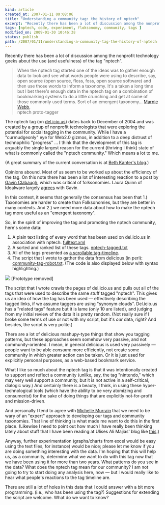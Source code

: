 ```yaml
---
kind: article
created_at: 2007-01-11 00:08:06
title: "Understanding a community tag: the history of nptech"
excerpt: "Recently there has been a lot of discussion among the nonprofit technology geeks about the use (and usefulness) of the tag nptech."
tags: [nptech, code, experiment, floksonomy, community, tags ]
modified_on: 2009-01-30 10:46:38
status: publish 
path: /2007/01/11/understanding-a-community-tag-the-history-of-nptech
---
```


Recently there has been a lot of discussion among the nonprofit technology geeks about the use (and usefulness) of the tag "nptech".

<blockquote class="large"> When the nptech tag started one of the ideas was to gather enough data to look and see what words people were using to describe, say, open source (open source, floss, foss, open source software) and then use those words to inform a taxonomy. It's a taken a long time but I bet there's enough data in the nptech tag on a combination of bookmarking systems to do a little crunching and get at some of those commonly used terms. Sort of an emergent taxonomy... <span class="attribution"><a href="http://ext337.org/">Marnie Webb</a>,<br>nptech proto-tagger</span>
</blockquote> 

The nptech tag (on <a href="http://del.icio.us/tag/nptech">del.icio.us</a>) dates back to December of 2004 and was created by a group of nonprofit technologists that were exploring the potential for social tagging in the community. While I have a "curmudgeonly" eye for Web2.0 gizmos, in addition to a deep distrust of technophilic "progress" ...  I think that the development of this tag is arguably the single largest reason for the current (thriving I think) state of what is commonly called the "nptech community." Which means a lot to me.

(A great summary of the current conversation is at <a href="http://beth.typepad.com/beths_blog/2007/01/nptech_tag_disc.html">Beth Kanter's blog</a>.) 

Opinions abound. Most of us seem to be worked up about the efficiency of the tag. On this note there has been a lot of interesting reaction to a post by <a href="http://digitaldiner.typepad.com/gavins_digital_diner/2006/12/return_to_benea.html">Gavin Clabaugh</a>, which was critical of folksonomies. Laura Quinn of Idealware largely <a href="http://www.idealware.org/blog/2006/10/taxonomy-is-dead-long-live-taxonomy.html">agrees</a> with Gavin. 

In this context, it seems that generally the consensus has been that 1.) Taxonomies are harder to create than Folksonomies, but they are better in many contexts. And 2.) we need more data about how to make the nptech tag more useful as an "emergent taxonomy".

So, in the spirit of improving the tag and promoting the nptech community, here's some data: 

<ol>
<li>A plain text listing of every word that has been used on del.icio.us in association with nptech. <a href="/download/fulltext.xml.txt">fulltext.xml</a> </li>
<li>A sorted and ranked list of these tags. <a href="/download/nptech-tagged.txt">nptech-tagged.txt</a></li>
<li>All of the tags presented as <a href="/experiments/nptech/understanding_nptech.php">a scrollable tag-timeline</a>. </li>
<li>The script that I wrote to gather the data from delicious (in perl): <a href="/download/community-tag-robot.txt">community-tag-robot.txt</a>. (The code is also displayed below with syntax highlighting.)
</li> 
</ol>

<img src="/static/images/nptech.jpg" alt=" "/>
[Prototype removed]

The script that I wrote crawls the pages of del.icio.us and pulls out all of the tags that were used to describe the same stuff tagged "nptech". This gives us an idea of how the tag has been used &mdash; effectively describing the tagged links, if we assume taggers are using "synonym clouds". Del.icio.us has a "related tags" feature but it is lame (only 10 are listed), and judging from my initial review of the data it is pretty random.  (Not really sure if I broke some terms of use or not with my script, but it's *our* data, right? And besides, the script is very polite.)

There are a lot of delicious mashupy-type things that show you tagging patterns, but these approaches seem somehow very passive, and not community-oriented. I mean, in general delicious is used very passively &mdash; people want to be able *consume* more efficiently, not create some community in which greater action can be taken. Or it is just used for explicitly personal purposes, as a web-based bookmark service. 

What I like so much about the nptech tag is that it was intentionally created to support and reflect a community (unlike, say, the tag "nintendo," which may very well support a community, but it is not active in a self-critical, dialogic way.) And certainly there is a beauty, I think, in using these hyper-technological tools (which have the ability to be very atomizing and consumerist) for the sake of doing things that are explicitly not-for-profit and mission-driven. 

And personally I tend to agree with <a href="http://www.zenofnptech.org/2007/01/tagging_discuss.html">Michelle Murrain</a> that we need to be wary of an "expert" approach to developing our tags and community taxonomies. That line of thinking is what made me want to do this in the first place. (Likewise I need to point out how much I have really been thinking lately about stuff that I have been reading at Ulises Ali Majias' blog like <a href="http://ideant.typepad.com/ideant/2006/08/confinement_edu.html">this</a>.)

Anyway, further experimentation (graphs/charts from excel would be easy using the text files, for instance) would be nice; please let me know if you are doing something interesting with the data. I'm hoping that this will help us, as a community, determine what we want to do with this tag now that we have been using it for more than two years. What patterns do you see in the data? What does the nptech tag mean for our community? I am not going to try to start doing any analysis here, now &mdash; but I would really like to hear what people's reactions to the tag timeline are. 

There are still a lot of holes in this data that I could answer with a bit more programming. (i.e., who has been using the tag?) Suggestions for extending the script are welcome. What do we want to know?